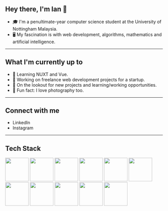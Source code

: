 ## Hey there, I'm Ian 👋

- 🎓 I'm a penultimate-year computer science student at the University of Nottingham Malaysia.
- 🖥️ My fascination is with web development, algorithms, mathematics and artificial intelligence.

---

## What I'm currently up to

- 🌱 Learning NUXT and Vue.
- 📌 Working on freelance web development projects for a startup.
- 💎 On the lookout for new projects and learning/working opportunities.
- 📸 Fun fact: I love photography too.

---

## Connect with me

- LinkedIn
- Instagram

---

## Tech Stack

<img width="75px" src="https://cdn.jsdelivr.net/gh/devicons/devicon/icons/nuxtjs/nuxtjs-original.svg" />
<img width="75px" src="https://cdn.jsdelivr.net/gh/devicons/devicon/icons/vuejs/vuejs-original.svg" />
<img width="75px" src="https://cdn.jsdelivr.net/gh/devicons/devicon/icons/html5/html5-original.svg" />
<img width="75px" src="https://cdn.jsdelivr.net/gh/devicons/devicon/icons/css3/css3-original.svg" />
<img width="75px" src="https://cdn.jsdelivr.net/gh/devicons/devicon/icons/sass/sass-original.svg" />
<img width="75px" src="https://cdn.jsdelivr.net/gh/devicons/devicon/icons/javascript/javascript-original.svg" />
<img width="75px" src="https://cdn.jsdelivr.net/gh/devicons/devicon/icons/typescript/typescript-original.svg" />
<img width="75px" src="https://cdn.jsdelivr.net/gh/devicons/devicon/icons/java/java-original.svg" />
<img width="75px" src="https://cdn.jsdelivr.net/gh/devicons/devicon/icons/c/c-original.svg" />
<img width="75px" src="https://cdn.jsdelivr.net/gh/devicons/devicon/icons/php/php-plain.svg" />
<img width="75px" src="https://cdn.jsdelivr.net/gh/devicons/devicon/icons/firebase/firebase-plain.svg" />

<!--
**ianczm/ianczm** is a ✨ _special_ ✨ repository because its `README.md` (this file) appears on your GitHub profile.

Here are some ideas to get you started:

- 🔭 I’m currently working on ...
- 🌱 I’m currently learning ...
- 👯 I’m looking to collaborate on ...
- 🤔 I’m looking for help with ...
- 💬 Ask me about ...
- 📫 How to reach me: ...
- 😄 Pronouns: ...
- ⚡ Fun fact: ...
-->

